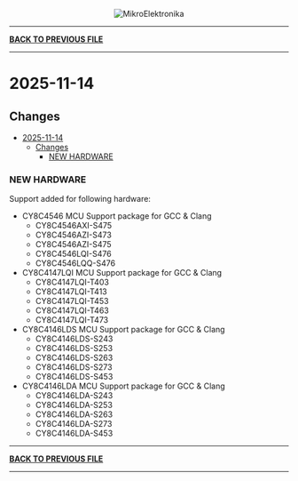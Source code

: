 <p align="center">
  <img src="http://www.mikroe.com/img/designs/beta/logo_small.png?raw=true" alt="MikroElektronika"/>
</p>

---

**[BACK TO PREVIOUS FILE](../changelog.md)**

---

# 2025-11-14

## Changes

- [2025-11-14](#2025-11-14)
  - [Changes](#changes)
    - [NEW HARDWARE](#new-hardware)

### NEW HARDWARE

Support added for following hardware:

+ CY8C4546 MCU Support package for GCC & Clang
  + CY8C4546AXI-S475
  + CY8C4546AZI-S473
  + CY8C4546AZI-S475
  + CY8C4546LQI-S476
  + CY8C4546LQQ-S476
+ CY8C4147LQI MCU Support package for GCC & Clang
  + CY8C4147LQI-T403
  + CY8C4147LQI-T413
  + CY8C4147LQI-T453
  + CY8C4147LQI-T463
  + CY8C4147LQI-T473
+ CY8C4146LDS MCU Support package for GCC & Clang
  + CY8C4146LDS-S243
  + CY8C4146LDS-S253
  + CY8C4146LDS-S263
  + CY8C4146LDS-S273
  + CY8C4146LDS-S453
+ CY8C4146LDA MCU Support package for GCC & Clang
  + CY8C4146LDA-S243
  + CY8C4146LDA-S253
  + CY8C4146LDA-S263
  + CY8C4146LDA-S273
  + CY8C4146LDA-S453

---

**[BACK TO PREVIOUS FILE](../changelog.md)**

---
